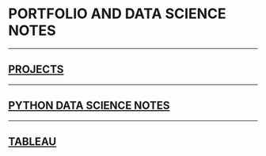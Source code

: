 # PORTFOLIO AND DATA SCIENCE NOTES

---

## [PROJECTS](projects)

---

## [PYTHON DATA SCIENCE NOTES](python_ds_notes)

---

## [TABLEAU](tableau)


